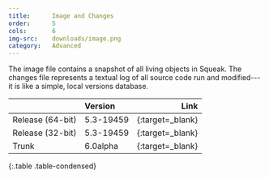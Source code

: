 ```yaml
---
title:      Image and Changes
order:      5
cols:       6
img-src:    downloads/image.png
category:   Advanced
---
```

The image file contains a snapshot of all living objects in Squeak. The changes file represents a textual log of all source code run and modified---it is like a simple, local versions database.

|                | Version      | Link                                                      |
| -------------- |:------------ | ---------------------------------------------------------:|
| Release (64-bit) | 5.3-19459    | [<i class="fa fa-download"></i>][stable_64]{:target=_blank}   |
| Release (32-bit) | 5.3-19459    | [<i class="fa fa-download"></i>][stable]{:target=_blank}      |
| Trunk            | 6.0alpha     | [<i class="fa fa-external-link"></i>][trunk]{:target=_blank}  |
{:.table .table-condensed}

[stable]: http://files.squeak.org/5.3/Squeak5.3-19459-32bit/Squeak5.3-19459-32bit.zip
[stable_64]: http://files.squeak.org/5.3/Squeak5.3-19459-64bit/Squeak5.3-19459-64bit.zip

[trunk]: http://files.squeak.org/trunk/